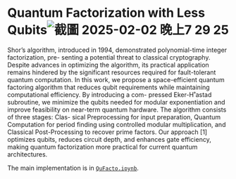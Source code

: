 # Quantum Factorization with Less Qubits![截圖 2025-02-02 晚上7 29 25](https://github.com/user-attachments/assets/26b933ff-33ff-499f-b078-d4462c7f22c9)
Shor’s algorithm, introduced in 1994, demonstrated polynomial-time integer factorization, pre-
senting a potential threat to classical cryptography. Despite advances in optimizing the algorithm,
its practical application remains hindered by the significant resources required for fault-tolerant
quantum computation. In this work, we propose a space-efficient quantum factoring algorithm
that reduces qubit requirements while maintaining computational efficiency. By introducing a com-
pressed Eker-H˚astad subroutine, we minimize the qubits needed for modular exponentiation and
improve feasibility on near-term quantum hardware. The algorithm consists of three stages: Clas-
sical Preprocessing for input preparation, Quantum Computation for period finding using
controlled modular multiplication, and Classical Post-Processing to recover prime factors. Our
approach [1] optimizes qubits, reduces circuit depth, and enhances gate efficiency, making quantum
factorization more practical for current quantum architectures.

The main implementation is in [`QuFacto.ipynb`](QuFacto.ipynb).
